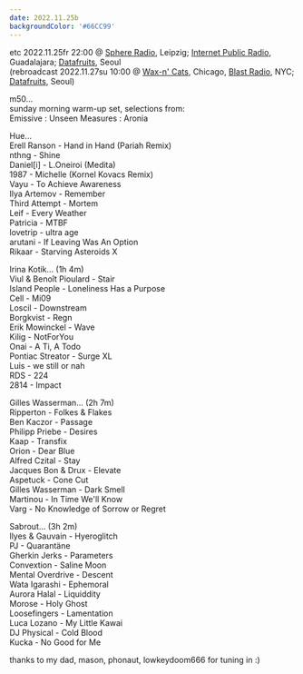 ```yaml
---
date: 2022.11.25b
backgroundColor: '#66CC99'
---
```


etc 2022.11.25fr 22:00 @ [Sphere Radio](http://www.sphere-radio.net/), Leipzig; [Internet Public Radio](http://www.internetpublicradio.live/), Guadalajara; [Datafruits](http://www.datafruits.fm/), Seoul  
(rebroadcast 2022.11.27su 10:00 @ [Wax-n' Cats](http://www.twitch.tv/waxncats), Chicago, [Blast Radio](https://blastradio.com/kimochisound), NYC; [Datafruits](http://www.datafruits.fm/), Seoul)  

m50...  
sunday morning warm-up set, selections from:  
Emissive : Unseen Measures : Aronia  

Hue...  
Erell Ranson - Hand in Hand (Pariah Remix)  
nthng - Shine  
Daniel\[i\] - L.Oneiroi (Medita)  
1987 - Michelle (Kornel Kovacs Remix)  
Vayu - To Achieve Awareness  
Ilya Artemov - Remember  
Third Attempt - Mortem  
Leif - Every Weather  
Patricia - MTBF  
lovetrip - ultra age  
arutani - If Leaving Was An Option  
Rikaar - Starving Asteroids X  

Irina Kotik... (1h 4m)  
Viul & Benoît Pioulard - Stair  
Island People - Loneliness Has a Purpose  
Cell - Mi09  
Loscil - Downstream  
Borgkvist - Regn  
Erik Mowinckel - Wave  
Kilig - NotForYou  
Onai - A Ti, A Todo  
Pontiac Streator - Surge XL  
Luis - we still or nah  
RDS - 224  
2814 - Impact  

Gilles Wasserman... (2h 7m)  
Ripperton - Folkes & Flakes  
Ben Kaczor - Passage  
Philipp Priebe - Desires  
Kaap - Transfix  
Orion - Dear Blue  
Alfred Czital - Stay  
Jacques Bon & Drux - Elevate  
Aspetuck - Cone Cut  
Gilles Wasserman - Dark Smell  
Martinou - In Time We'll Know  
Varg - No Knowledge of Sorrow or Regret  

Sabrout... (3h 2m)  
llyes & Gauvain - Hyeroglitch  
PJ - Quarantäne  
Gherkin Jerks - Parameters  
Convextion - Saline Moon  
Mental Overdrive - Descent  
Wata Igarashi - Ephemoral  
Aurora Halal - Liquiddity  
Morose - Holy Ghost  
Loosefingers - Lamentation  
Luca Lozano - My Little Kawai  
DJ Physical - Cold Blood  
Kucka - No Good for Me  

thanks to my dad, mason, phonaut, lowkeydoom666 for tuning in :)